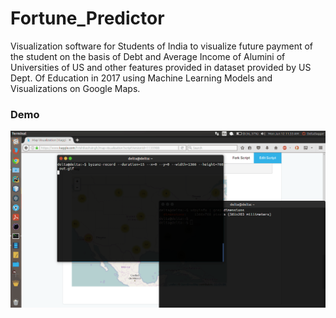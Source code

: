 # Fortune_Predictor
Visualization software for Students of India to visualize future payment of the student on the basis of Debt and Average Income of Alumini of Universities of US and other features provided in dataset provided by US Dept. Of Education in 2017 using Machine Learning Models and Visualizations on Google Maps.

<p><h3>Demo</h3></p>

<p><img src="out.gif"></p>
